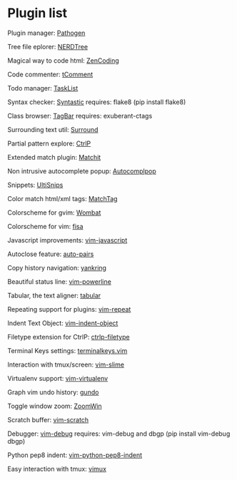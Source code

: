 # Plugin list

Plugin manager: [Pathogen](https://github.com/tpope/vim-pathogen)

Tree file eplorer: [NERDTree](https://github.com/scrooloose/nerdtree)

Magical way to code html: [ZenCoding](https://github.com/mattn/zencoding-vim)

Code commenter: [tComment](https://github.com/tomtom/tcomment_vim)

Todo manager: [TaskList](http://juan.boxfi.com/vim-plugins/#tasklist)

Syntax checker: [Syntastic](https://github.com/scrooloose/syntastic)
    requires: flake8 (pip install flake8) 

Class browser: [TagBar](http://majutsushi.github.com/tagbar/)
    requires: exuberant-ctags

Surrounding text util: [Surround](https://github.com/tpope/vim-surround)

Partial pattern explore: [CtrlP](https://github.com/kien/ctrlp.vim)

Extended match plugin: [Matchit](http://www.vim.org/scripts/script.php?script_id=39)

Non intrusive autocomplete popup: [Autocomplpop](https://bitbucket.org/ns9tks/vim-autocomplpop/)

Snippets: [UltiSnips](https://github.com/SirVer/ultisnips)

Color match html/xml tags: [MatchTag](https://github.com/gregsexton/MatchTag)

Colorscheme for gvim: [Wombat](http://www.vim.org/scripts/script.php?script_id=1778)

Colorscheme for vim: [fisa](https://github.com/fisadev/fisa-vim-colorscheme)

Javascript improvements: [vim-javascript](https://github.com/pangloss/vim-javascript)

Autoclose feature: [auto-pairs](https://github.com/jiangmiao/auto-pairs)

Copy history navigation: [yankring](http://www.vim.org/scripts/script.php?script_id=1234)

Beautiful status line: [vim-powerline](https://github.com/Lokaltog/vim-powerline)

Tabular, the text aligner: [tabular](https://github.com/godlygeek/tabular)

Repeating support for plugins: [vim-repeat](https://github.com/tpope/vim-repeat)

Indent Text Object: [vim-indent-object](https://github.com/michaeljsmith/vim-indent-object)

Filetype extension for CtrlP: [ctrlp-filetype](https://github.com/endel/ctrlp-filetype.vim)

Terminal Keys settings: [terminalkeys.vim](https://github.com/nacitar/terminalkeys.vim.git)

Interaction with tmux/screen: [vim-slime](https://github.com/jpalardy/vim-slime)

Virtualenv support: [vim-virtualenv](https://github.com/jmcantrell/vim-virtualenv.git)

Graph vim undo history: [gundo](https://github.com/sjl/gundo.vim.git)

Toggle window zoom: [ZoomWin](http://www.drchip.org/astronaut/vim/index.html#ZOOMWIN)

Scratch buffer: [vim-scratch](https://github.com/ivanalejandro0/vim-scratch)

Debugger: [vim-debug](https://github.com/jabapyth/vim-debug)
    requires: vim-debug and dbgp (pip install vim-debug dbgp)

Python pep8 indent: [vim-python-pep8-indent](https://github.com/hynek/vim-python-pep8-indent)

Easy interaction with tmux: [vimux](https://github.com/benmills/vimux)
